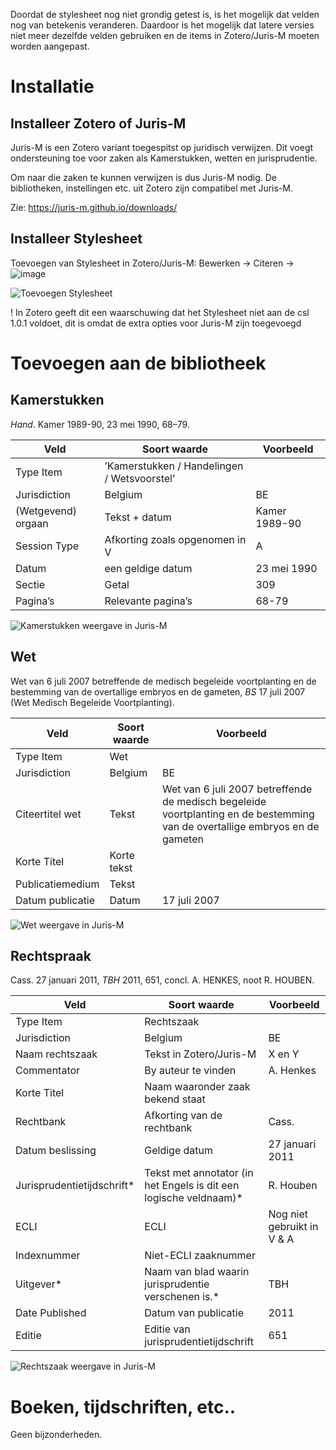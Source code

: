 Doordat de stylesheet nog niet grondig getest is, is het mogelijk dat velden nog van betekenis veranderen. Daardoor is het mogelijk dat latere versies niet meer dezelfde velden gebruiken en de items in Zotero/Juris-M moeten worden aangepast. **<span style="font-variant:small-caps;"></span>**

Installatie
===========

Installeer Zotero of Juris-M
----------------------------

Juris-M is een Zotero variant toegespitst op juridisch verwijzen. Dit voegt ondersteuning toe voor zaken als Kamerstukken, wetten en jurisprudentie.

Om naar die zaken te kunnen verwijzen is dus Juris-M nodig. De bibliotheken, instellingen etc. uit Zotero zijn compatibel met Juris-M.

Zie: <https://juris-m.github.io/downloads/>

Installeer Stylesheet
---------------------

Toevoegen van Stylesheet in Zotero/Juris-M: Bewerken -> Citeren -> ![image](Manual-plus-sign.png)

![Toevoegen Stylesheet](Manual-fig-1.png)

! In Zotero geeft dit een waarschuwing dat het Stylesheet niet aan de csl 1.0.1 voldoet, dit is omdat de extra opties voor Juris-M zijn toegevoegd

Toevoegen aan de bibliotheek
============================

Kamerstukken
------------

*Hand*. Kamer 1989-90, 23 mei 1990, 68–79.

Veld | Soort waarde | Voorbeeld
--- | --- | ---
Type Item | ’Kamerstukken / Handelingen / Wetsvoorstel’ | 
Jurisdiction | Belgium|BE | 
(Wetgevend) orgaan | Tekst + datum | Kamer 1989-90
Session Type | Afkorting zoals opgenomen in V|A | Hand. ; Parl. St ; Vr. en Antw.
Datum | een geldige datum | 23 mei 1990
Sectie | Getal | 309
Pagina’s | Relevante pagina’s | 68-79


![Kamerstukken weergave in Juris-M](Manual-fig-2.png)

Wet
---

Wet van 6 juli 2007 betreffende de medisch begeleide voortplanting en de bestemming van de overtallige embryos en de gameten, *BS* 17 juli 2007 (Wet Medisch Begeleide Voortplanting).

Veld | Soort waarde | Voorbeeld
--- | --- | ---
Type Item | Wet | 
Jurisdiction | Belgium|BE | 
Citeertitel wet | Tekst | Wet van 6 juli 2007 betreffende de medisch begeleide voortplanting en de bestemming van de overtallige embryos en de gameten
Korte Titel | Korte tekst | 
Publicatiemedium | Tekst | 
Datum publicatie | Datum | 17 juli 2007


![Wet weergave in Juris-M](Manual-fig-3.png)

Rechtspraak
-----------

Cass. 27 januari 2011, *TBH* 2011, 651, concl. A. HENKES, noot R. HOUBEN.

Veld | Soort waarde | Voorbeeld
--- | --- | ---
Type Item | Rechtszaak | 
Jurisdiction | Belgium|BE | 
Naam rechtszaak | Tekst in Zotero/Juris-M | X en Y
Commentator | By auteur te vinden | A. Henkes
Korte Titel | Naam waaronder zaak bekend staat | 
Rechtbank | Afkorting van de rechtbank | Cass.
Datum beslissing | Geldige datum | 27 januari 2011
Jurisprudentietijdschrift*| Tekst met annotator (in het Engels is dit een logische veldnaam)*| R. Houben
ECLI | ECLI | Nog niet gebruikt in V & A
Indexnummer | Niet-ECLI zaaknummer | 
Uitgever*| Naam van blad waarin jurisprudentie verschenen is.*| TBH
Date Published | Datum van publicatie | 2011
Editie | Editie van jurisprudentietijdschrift | 651


![Rechtszaak weergave in Juris-M](Manual-fig-4.png)

Boeken, tijdschriften, etc..
============================

Geen bijzonderheden.
